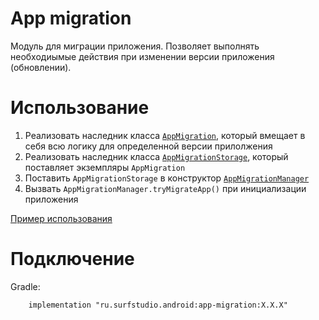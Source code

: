 # App migration
Модуль для миграции приложения. Позволяет выполнять необходиымые действия при изменении версии приложения (обновлении).

# Использование
1. Реализовать наследник класса [`AppMigration`][am], который вмещает в себя всю логику для определенной версии прилолжения
2. Реализовать наследник класса [`AppMigrationStorage`][ams], который поставляет экземпляры `AppMigration`
3. Поставить `AppMigrationStorage` в конструктор [`AppMigrationManager`][amm]
4. Вызвать `AppMigrationManager.tryMigrateApp()` при инициализации приложения 

[Пример использования](../app-migration-sample)

# Подключение
Gradle:
```
    implementation "ru.surfstudio.android:app-migration:X.X.X"
```

[am]: src/main/java/ru/surfstudio/android/app/migration/AppMigration.java
[ams]: src/main/java/ru/surfstudio/android/app/migration/AppMigrationStorage.java
[amm]: src/main/java/ru/surfstudio/android/app/migration/AppMigrationManager.java